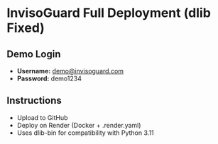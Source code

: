 # InvisoGuard Full Deployment (dlib Fixed)

## Demo Login
- **Username:** demo@invisoguard.com
- **Password:** demo1234

## Instructions
- Upload to GitHub
- Deploy on Render (Docker + .render.yaml)
- Uses dlib-bin for compatibility with Python 3.11
